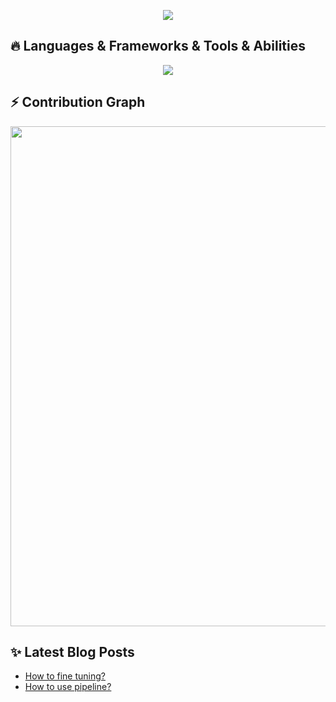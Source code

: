 <!--
**zhanghaopai/zhanghaopai** is a ✨ _special_ ✨ repository because its `README.md` (this file) appears on your GitHub profile.

Here are some ideas to get you started:

- 🔭 I’m currently working on ...
- 🌱 I’m currently learning ...
- 👯 I’m looking to collaborate on ...
- 🤔 I’m looking for help with ...
- 💬 Ask me about ...
- 📫 How to reach me: ...
- 😄 Pronouns: ...
- ⚡ Fun fact: ...
-->

<!-- https://github.com/kyechan99/capsule-render -->
<p align="center">
    <img
        src="https://capsule-render.vercel.app/api?type=waving&color=timeGradient&height=300&&section=header&text=HI👋%20THERE&fontSize=90&fontAlign=50&fontAlignY=30&desc=I%20am%20Patrick!%20Welcome%20to%20my%20github%20profile%20page.&descAlign=50&descSize=30&descAlignY=60&animation=twinkling" />
</p>

<h2 align="left">🔥 Languages & Frameworks & Tools & Abilities</h2>

<p align="center">
    <img align="center"
        src="https://skillicons.dev/icons?i=py,pytorch,cpp,java,spring,react,git,github,html,css,js,npm,mysql,markdown,vscode,idea,pycharm,figma&theme=light" />
</p>

<h2 align="left">⚡ Contribution Graph</h2>

<img width="800"
    src="https://github-readme-activity-graph.vercel.app/graph?username=zhanghaopai&theme=github-compact&hide_border=true&area=true" />

<h2 align="left ">✨ Latest Blog Posts </h2>


<p>
    <ul>
        <li><a href="https://zhanghaopai.github.io/2024/08/11/LLM-Quick-Start/">How to fine tuning?</a></li>
        <li><a href="https://zhanghaopai.github.io/2024/08/12/pipeline/">How to use pipeline?</a></li>
    </ul>
</p>
